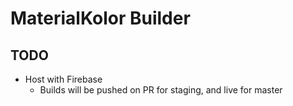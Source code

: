 # MaterialKolor Builder

## TODO

- Host with Firebase
  - Builds will be pushed on PR for staging, and live for master
